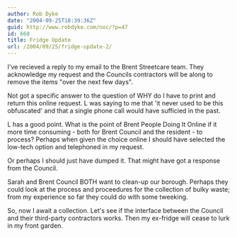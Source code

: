 ```yaml
---
author: Rob Dyke
date: "2004-09-25T18:39:36Z"
guid: http://www.robdyke.com/noc/?p=47
id: 660
title: Fridge Update
url: /2004/09/25/fridge-update-2/
---
```

I've recieved a reply to my email to the Brent Streetcare team. They acknowledge my request and the Councils contractors will be along to remove the items "over the next few days".

Not got a specific answer to the question of WHY do I have to print and return this online request. L was saying to me that 'it never used to be this obfuscated' and that a single phone call would have sufficied in the past.

L has a good point. What is the point of Brent People Doing It Online if it more time consuming - both for Brent Council and the resident - to process? Perhaps when given the choice online I should have selected the low-tech option and telephoned in my request.

Or perhaps I should just have dumped it. That might have got a response from the Council.

Sarah and Brent Council BOTH want to clean-up our borough. Perhaps they could look at the process and proceedures for the collection of bulky waste; from my experience so far they could do with some tweeking.

So, now I await a collection. Let's see if the interface between the Council and their third-party contractors works. Then my ex-fridge will cease to lurk in my front garden.